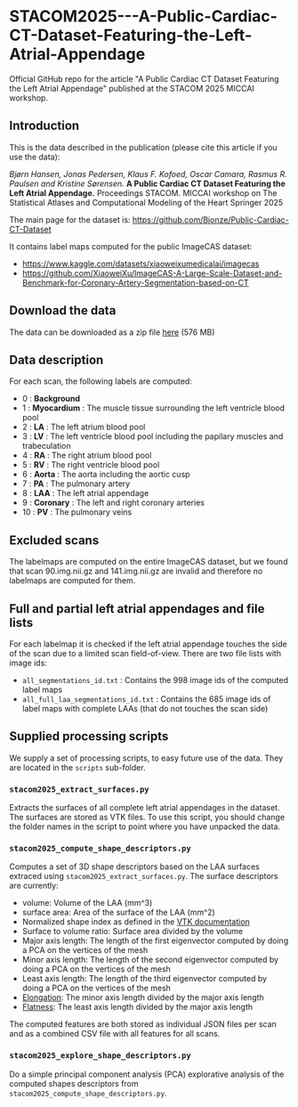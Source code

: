 # STACOM2025---A-Public-Cardiac-CT-Dataset-Featuring-the-Left-Atrial-Appendage

Official GitHub repo for the article "A Public Cardiac CT Dataset Featuring the Left Atrial Appendage" published at the STACOM 2025 MICCAI workshop. 

## Introduction
This is the data described in the publication (please cite this article if you use the data):

*Bjørn Hansen, Jonas Pedersen, Klaus F. Kofoed, Oscar Camara, Rasmus R. Paulsen and Kristine Sørensen.*
**A Public Cardiac CT Dataset Featuring the Left Atrial Appendage.**
Proceedings STACOM. 
MICCAI workshop on The Statistical Atlases and Computational Modeling of the Heart
Springer 2025

The main page for the dataset is:
https://github.com/Bjonze/Public-Cardiac-CT-Dataset

It contains label maps computed for the public ImageCAS dataset:
- https://www.kaggle.com/datasets/xiaoweixumedicalai/imagecas
- https://github.com/XiaoweiXu/ImageCAS-A-Large-Scale-Dataset-and-Benchmark-for-Coronary-Artery-Segmentation-based-on-CT

## Download the data

The data can be downloaded as a zip file [here](https://people.compute.dtu.dk/rapa/STACOM2025/ImageCAS-STACOM2025-02-10-2025.zip) (576 MB)

## Data description

For each scan, the following labels are computed:

- 0 : **Background**
- 1 : **Myocardium** : The muscle tissue surrounding the left ventricle blood pool
- 2 : **LA** : The left atrium blood pool
- 3 : **LV** : The left ventricle blood pool including the papilary muscles and trabeculation
- 4 : **RA** : The right atrium blood pool
- 5 : **RV** : The right ventricle blood pool
- 6 : **Aorta** : The aorta including the aortic cusp
- 7 : **PA** : The pulmonary artery
- 8 : **LAA** : The left atrial appendage
- 9 : **Coronary** : The left and right coronary arteries
- 10 : **PV** : The pulmonary veins

## Excluded scans
The labelmaps are computed on the entire ImageCAS dataset, but we found that scan 90.img.nii.gz and 141.img.nii.gz are invalid and therefore no labelmaps are computed for them.

## Full and partial left atrial appendages and file lists

For each labelmap it is checked if the left atrial appendage touches the side of the scan due to a limited scan field-of-view. There are two file lists with image ids:

- `all_segmentations_id.txt` : Contains the 998 image ids of the computed label maps
- `all_full_laa_segmentations_id.txt` : Contains the 685 image ids of label maps with complete LAAs (that do not touches the scan side)

## Supplied processing scripts

We supply a set of processing scripts, to easy future use of the data. They are located in the `scripts` sub-folder.

### `stacom2025_extract_surfaces.py`

Extracts the surfaces of all complete left atrial appendages in the dataset. The surfaces are stored as VTK files. To use this script, you should change the folder names in the script to point where you have unpacked the data.

### `stacom2025_compute_shape_descriptors.py`

Computes a set of 3D shape descriptors based on the LAA surfaces extraced using `stacom2025_extract_surfaces.py`. The surface descriptors are currently:

- volume: Volume of the LAA (mm^3)
- surface area: Area of the surface of the LAA (mm^2)
- Normalized shape index as defined in the [VTK documentation](https://vtk.org/doc/nightly/html/classvtkMassProperties.html#details)
- Surface to volume ratio: Surface area divided by the volume
- Major axis length: The length of the first eigenvector computed by doing a PCA on the vertices of the mesh
- Minor axis length: The length of the second eigenvector computed by doing a PCA on the vertices of the mesh
- Least axis length: The length of the third eigenvector computed by doing a PCA on the vertices of the mesh
- [Elongation](https://pyradiomics.readthedocs.io/en/latest/features.html#radiomics.shape.RadiomicsShape.getElongationFeatureValue): The minor axis length divided by the major axis length
- [Flatness](https://pyradiomics.readthedocs.io/en/latest/features.html#radiomics.shape.RadiomicsShape.getFlatnessFeatureValue): The least axis length divided by the major axis length

The computed features are both stored as individual JSON files per scan and as a combined CSV file with all features for all scans.

### `stacom2025_explore_shape_descriptors.py`

Do a simple principal component analysis (PCA) explorative analysis of the computed shapes descriptors from `stacom2025_compute_shape_descriptors.py`.
